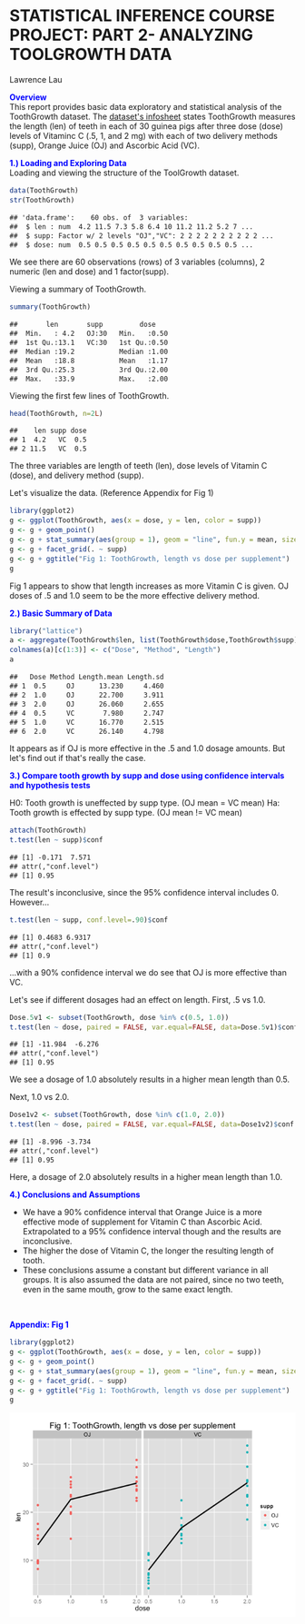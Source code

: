 # STATISTICAL INFERENCE COURSE PROJECT: PART 2- ANALYZING TOOLGROWTH DATA
Lawrence Lau  

**<font color=blue> Overview </font>**<br>
This report provides basic data exploratory and statistical analysis of the ToothGrowth dataset.  The [dataset's infosheet](http://www.inside-r.org/r-doc/datasets/ToothGrowth) states ToothGrowth measures the length (len) of teeth in each of 30 guinea pigs after three dose (dose) levels of Vitaminc C (.5, 1, and 2 mg) with each of two delivery methods (supp), Orange Juice (OJ) and Ascorbic Acid (VC).

**<font color=blue> 1.) Loading and Exploring Data </font>**<br>
Loading and viewing the structure of the ToolGrowth dataset.

```r
data(ToothGrowth)
str(ToothGrowth)
```

```
## 'data.frame':	60 obs. of  3 variables:
##  $ len : num  4.2 11.5 7.3 5.8 6.4 10 11.2 11.2 5.2 7 ...
##  $ supp: Factor w/ 2 levels "OJ","VC": 2 2 2 2 2 2 2 2 2 2 ...
##  $ dose: num  0.5 0.5 0.5 0.5 0.5 0.5 0.5 0.5 0.5 0.5 ...
```
We see there are 60 observations (rows) of 3 variables (columns), 2 numeric (len and dose) and 1 factor(supp).


Viewing a summary of ToothGrowth.

```r
summary(ToothGrowth)
```

```
##       len       supp         dose     
##  Min.   : 4.2   OJ:30   Min.   :0.50  
##  1st Qu.:13.1   VC:30   1st Qu.:0.50  
##  Median :19.2           Median :1.00  
##  Mean   :18.8           Mean   :1.17  
##  3rd Qu.:25.3           3rd Qu.:2.00  
##  Max.   :33.9           Max.   :2.00
```


Viewing the first few lines of ToothGrowth.

```r
head(ToothGrowth, n=2L)
```

```
##    len supp dose
## 1  4.2   VC  0.5
## 2 11.5   VC  0.5
```
The three variables are length of teeth (len), dose levels of Vitamin C (dose), and delivery method (supp).  

Let's visualize the data. (Reference Appendix for Fig 1)

```r
library(ggplot2)
g <- ggplot(ToothGrowth, aes(x = dose, y = len, color = supp))
g <- g + geom_point()
g <- g + stat_summary(aes(group = 1), geom = "line", fun.y = mean, size = 1, col = "black")
g <- g + facet_grid(. ~ supp)
g <- g + ggtitle("Fig 1: ToothGrowth, length vs dose per supplement")
g
```

Fig 1 appears to show that length increases as more Vitamin C is given.  OJ doses of .5 and 1.0 seem to be the more effective delivery method.  

**<font color=blue> 2.) Basic Summary of Data </font>**<br>

```r
library("lattice")
a <- aggregate(ToothGrowth$len, list(ToothGrowth$dose,ToothGrowth$supp),FUN=function(x) c(mean = mean(x), sd = sd(x)))
colnames(a)[c(1:3)] <- c("Dose", "Method", "Length")
a
```

```
##   Dose Method Length.mean Length.sd
## 1  0.5     OJ      13.230     4.460
## 2  1.0     OJ      22.700     3.911
## 3  2.0     OJ      26.060     2.655
## 4  0.5     VC       7.980     2.747
## 5  1.0     VC      16.770     2.515
## 6  2.0     VC      26.140     4.798
```
It appears as if OJ is more effective in the .5 and 1.0 dosage amounts.  But let's find out if that's really the case.  

**<font color=blue> 3.) Compare tooth growth by supp and dose using confidence intervals and hypothesis tests </font>**<br>

H0: Tooth growth is uneffected by supp type.  (OJ mean = VC mean)
Ha: Tooth growth is effected by supp type.  (OJ mean != VC mean)

```r
attach(ToothGrowth)
t.test(len ~ supp)$conf
```

```
## [1] -0.171  7.571
## attr(,"conf.level")
## [1] 0.95
```
The result's inconclusive, since the 95% confidence interval includes 0. However...


```r
t.test(len ~ supp, conf.level=.90)$conf
```

```
## [1] 0.4683 6.9317
## attr(,"conf.level")
## [1] 0.9
```
...with a 90% confidence interval we do see that OJ is more effective than VC.  

Let's see if different dosages had an effect on length.  First, .5 vs 1.0. 

```r
Dose.5v1 <- subset(ToothGrowth, dose %in% c(0.5, 1.0))
t.test(len ~ dose, paired = FALSE, var.equal=FALSE, data=Dose.5v1)$conf
```

```
## [1] -11.984  -6.276
## attr(,"conf.level")
## [1] 0.95
```
We see a dosage of 1.0 absolutely results in a higher mean length than 0.5.  

Next, 1.0 vs 2.0.

```r
Dose1v2 <- subset(ToothGrowth, dose %in% c(1.0, 2.0))
t.test(len ~ dose, paired = FALSE, var.equal=FALSE, data=Dose1v2)$conf
```

```
## [1] -8.996 -3.734
## attr(,"conf.level")
## [1] 0.95
```
Here, a dosage of 2.0 absolutely results in a higher mean length than 1.0. 

**<font color=blue> 4.) Conclusions and Assumptions</font>**<br>

* We have a 90% confidence interval that Orange Juice is a more effective mode of supplement for Vitamin C than Ascorbic Acid. Extrapolated to a 95% confidence interval though and the results are inconclusive. 
* The higher the dose of Vitamin C, the longer the resulting length of tooth.  
* These conclusions assume a constant but different variance in all groups.  It is also assumed the data are not paired, since no two teeth, even in the same mouth, grow to the same exact length.   
<br>
<p>

**<font color=blue> Appendix: Fig 1</font>**<br>


```r
library(ggplot2)
g <- ggplot(ToothGrowth, aes(x = dose, y = len, color = supp))
g <- g + geom_point()
g <- g + stat_summary(aes(group = 1), geom = "line", fun.y = mean, size = 1, col = "black")
g <- g + facet_grid(. ~ supp)
g <- g + ggtitle("Fig 1: ToothGrowth, length vs dose per supplement")
g
```

![plot of chunk unnamed-chunk-10](./StatInfProjPt2_files/figure-html/unnamed-chunk-10.png) 
